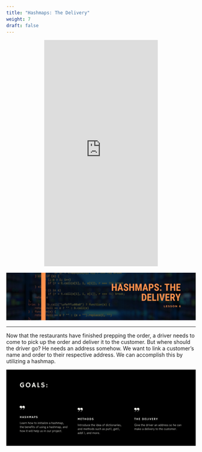 ```yaml
---
title: "Hashmaps: The Delivery"
weight: 7
draft: false
---
```


<p style="text-align: center;"><iframe width="60%" height="600px" src="https://www.youtube.com/embed/Ems4GIBpoIE" frameborder="0" allow="accelerometer; autoplay; clipboard-write; encrypted-media; gyroscope; picture-in-picture" allowfullscreen></iframe></p>

<link rel="stylesheet" href="../style.css">

![mapTitle](../img/mapTitle.png)

<hr>

Now that the restaurants have finished prepping the order, a driver needs to come to pick up the order and deliver it to the customer. But where should the driver go? He needs an address somehow. We want to link a customer’s name and order to their respective address. We can accomplish this by utilizing a hashmap.


![mapGoals](../img/mapGoals.png)

